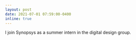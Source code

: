```yaml
---
layout: post
date: 2021-07-01 07:59:00-0400
inline: true
---
```


I join Synopsys as a summer intern in the digital design group.
<!--A simple inline announcement with Markdown emoji! :sparkles: :smile:-->
